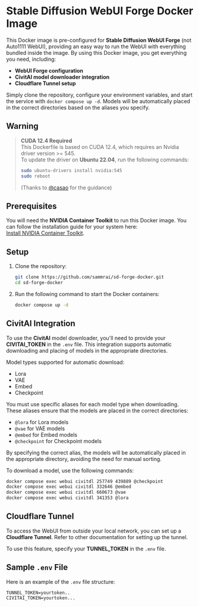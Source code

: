 
# Stable Diffusion WebUI Forge Docker Image

This Docker image is pre-configured for **Stable Diffusion WebUI Forge** (not Auto1111 WebUI), providing an easy way to run the WebUI with everything bundled inside the image. By using this Docker image, you get everything you need, including:

- **WebUI Forge configuration**
- **CivitAI model downloader integration**
- **Cloudflare Tunnel setup**

Simply clone the repository, configure your environment variables, and start the service with `docker compose up -d`. Models will be automatically placed in the correct directories based on the aliases you specify.

## Warning

> **CUDA 12.4 Required**  
> This Dockerfile is based on CUDA 12.4, which requires an Nvidia driver version >= 545.  
> To update the driver on **Ubuntu 22.04**, run the following commands:
> 
> ```bash
> sudo ubuntu-drivers install nvidia:545
> sudo reboot
> ```
> (Thanks to [@casao](https://github.com/Casao) for the guidance)

## Prerequisites

You will need the **NVIDIA Container Toolkit** to run this Docker image. You can follow the installation guide for your system here:  
[Install NVIDIA Container Toolkit](https://docs.nvidia.com/datacenter/cloud-native/container-toolkit/latest/install-guide.html).

## Setup

1. Clone the repository:
   ```bash
   git clone https://github.com/sammrai/sd-forge-docker.git
   cd sd-forge-docker
   ```

2. Run the following command to start the Docker containers:
   ```bash
   docker compose up -d
   ```

## CivitAI Integration

To use the **CivitAI** model downloader, you'll need to provide your **CIVITAI_TOKEN** in the `.env` file. This integration supports automatic downloading and placing of models in the appropriate directories.

Model types supported for automatic download:
- Lora
- VAE
- Embed
- Checkpoint

You must use specific aliases for each model type when downloading. These aliases ensure that the models are placed in the correct directories:

- `@lora` for Lora models
- `@vae` for VAE models
- `@embed` for Embed models
- `@checkpoint` for Checkpoint models

By specifying the correct alias, the models will be automatically placed in the appropriate directory, avoiding the need for manual sorting.

To download a model, use the following commands:

```bash
docker compose exec webui civitdl 257749 439889 @checkpoint
docker compose exec webui civitdl 332646 @embed
docker compose exec webui civitdl 660673 @vae
docker compose exec webui civitdl 341353 @lora
```

## Cloudflare Tunnel

To access the WebUI from outside your local network, you can set up a **Cloudflare Tunnel**. Refer to other documentation for setting up the tunnel.

To use this feature, specify your **TUNNEL_TOKEN** in the `.env` file.

## Sample `.env` File

Here is an example of the `.env` file structure:

```
TUNNEL_TOKEN=yourtoken..
CIVITAI_TOKEN=yourtoken...
```
